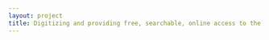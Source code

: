 ```yaml
--- 
layout: project 
title: Digitizing and providing free, searchable, online access to the Union Signal, the Woman's Christian Temperance Union (WCTU)'s national weekly newspaper, 1883-1953
---
```



